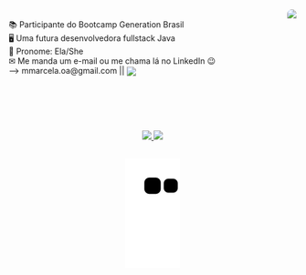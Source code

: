 <h1><div align="center"><title_color Oie! Prazer, Marcela! 😸 </div></h1>
<div style="display: inline_block"><br>
  <img align="right" height="200" style="border-radius:50px;" src="https://t2.tudocdn.net/178701?w=646&h=284">
</div>
<br>
  📚 Participante do Bootcamp Generation Brasil <br>
  🖥 Uma futura desenvolvedora fullstack Java <br>
  👩 Pronome: Ela/She<br>
  ✉ Me manda um e-mail ou me chama lá no LinkedIn 😉 <br> 
  --> mmarcela.oa@gmail.com  ||  <a href="https://www.linkedin.com/in/marcela-oliveira-2056551b7/" target="_blank"><img align="center" height="22em" src="https://cdn-icons-png.flaticon.com/128/174/174857.png" target="_blank"></a>

<br><br><br><br>
<div align="center">
  <a href="https://github.com/marcela-oa">
  <img height="180em" src="https://github-readme-stats.vercel.app/api?username=marcela-oa&show_icons=true&theme=cobalt&include_all_commits=false&count_private=true"/>
  <img height="180em" src="https://github-readme-stats.vercel.app/api/top-langs/?username=marcela-oa&layout=demo&langs_count=7&theme=cobalt"/>
</div>
  
  ##
<div align="center">
  
  ![Snake animation](https://github.com/rafaballerini/rafaballerini/blob/output/github-contribution-grid-snake.svg)
 
</div>
